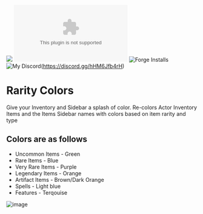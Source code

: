 ![](https://img.shields.io/badge/Foundry-v0.8.6-informational)
![Latest Release Download Count](https://img.shields.io/github/downloads/kandashi/rarity-colors/latest/module.zip)
![Forge Installs](https://img.shields.io/badge/dynamic/json?label=Forge%20Installs&query=package.installs&suffix=%25&url=https%3A%2F%2Fforge-vtt.com%2Fapi%2Fbazaar%2Fpackage%2Frarity-colors&colorB=4aa94a)
![My Discord](https://img.shields.io/badge/-Discord-%23#48D1CC)(https://discord.gg/hHM6Jfb4rH)

# Rarity Colors

Give your Inventory and Sidebar a splash of color. Re-colors Actor Inventory Items and the Items Sidebar names with colors based on item rarity and type

## Colors are as follows

- Uncommon Items - Green
- Rare Items - Blue
- Very Rare Items - Purple
- Legendary Items - Orange
- Artifact Items - Brown/Dark Orange
- Spells - Light blue
- Features - Terqouise 

![image](https://user-images.githubusercontent.com/1347785/140974008-cc790018-4fb3-410b-a856-9993cfba498b.png)
